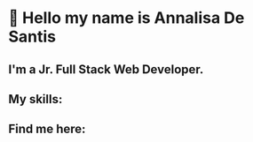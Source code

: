 # 👋 Hello my name is Annalisa De Santis

## I'm a Jr. Full Stack Web Developer.

## My skills:

## Find me here:

